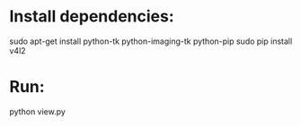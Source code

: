 Install dependencies:
=====================
sudo apt-get install python-tk python-imaging-tk python-pip
sudo pip install v4l2

Run:
====
python view.py
